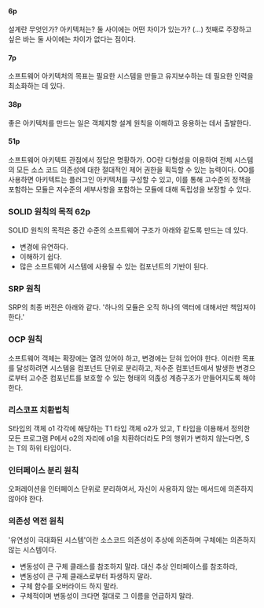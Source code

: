 
#### 6p
설계란 무엇인가? 아키텍처는? 둘 사이에는 어떤 차이가 있는가? (...) 첫째로 주장하고 싶은 바는 둘 사이에는 차이가 없다는 점이다.

#### 7p
소프트웨어 아키텍처의 목표는 필요한 시스템을 만들고 유지보수하는 데 필요한 인력을 최소화하는 데 있다.


#### 38p
좋은 아키텍처를 만드는 일은 객체지향 설계 원칙을 이해하고 응용하는 데서 출발한다.


#### 51p
소프트웨어 아키텍트 관점에서 정답은 명황하가. OO란 다형성을 이용하여 전체 시스템의 모든 소스 코드 의존성에 대한 절대적인 제어 권한을 획득할 수 있는 능력이다. OO를 사용하면 아키텍트는 플러그인 아키텍처를 구성할 수 있고, 이를 통해 고수준의 정책을 포함하는 모듈은 저수준의 세부사항을 포함하는 모듈에 대해 독립성을 보장할 수 있다.


### SOLID 원칙의 목적 62p
SOLID 원칙의 목적은 중간 수준의 소프트웨어 구조가 아래와 같도록 만드는 데 있다.
- 변경에 유연하다.
- 이해하기 쉽다.
- 많은 소프트웨어 시스템에 사용될 수 있는 컴포넌트의 기반이 된다.


### SRP 원칙
SRP의 최종 버전은 아래와 같다.
'하나의 모듈은 오직 하나의 액터에 대해서만 책임져야 한다.'

### OCP 원칙
소프트웨어 객체는 확장에는 열려 있어야 하고, 변경에는 닫혀 있어야 한다.
이러한 목표를 달성하려면 시스템을 컴포넌트 단위로 분리하고, 저수준 컴포넌트에서 발생한 변경으로부터 고수준 컴포넌트를 보호할 수 있는 형태의 의졵성 계층구조가 만들어지도록 해야 한다.

### 리스코프 치환법칙
S타입의 객체 o1 각각에 해당하는 T1 타입 객체 o2가 있고, T 타입을 이용해서 정의한 모든 프로그램 P에서 o2의 자리에 o1을 치환하더라도 P의 행위가 변하지 않는다면, S는 T의 하위 타입이다.

### 인터페이스 분리 원칙
오퍼레이션을 인터페이스 단위로 분리하여서, 자신이 사용하지 않는 메서드에 의존하지 않아야 한다.

### 의존성 역전 원칙
'유연성이 극대화된 시스템'이란 소스코드 의존성이 추상에 의존하며 구체에는 의존하지 않는 시스템이다.
- 변동성이 큰 구체 클래스를 참조하지 말라. 대신 추상 인터페이스를 참조하라,
- 변동성이 큰 구체 클래스로부터 파생하지 말라.
- 구체 함수를 오버라이드 하지 말라.
- 구체적이며 변동성이 크다면 절대로 그 이름을 언급하지 말라.